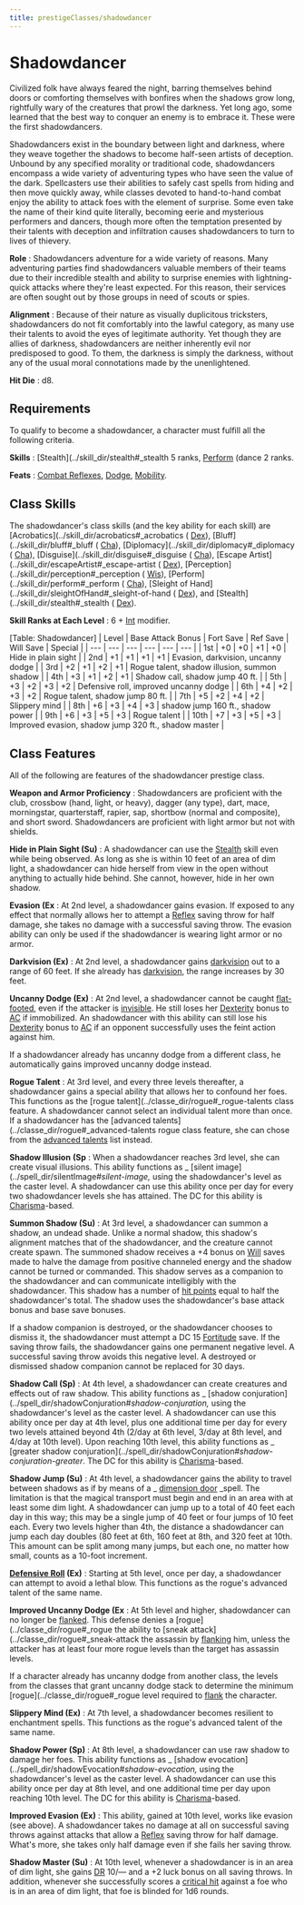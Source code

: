 ```yaml
---
title: prestigeClasses/shadowdancer
---
```

# Shadowdancer

Civilized folk have always feared the night, barring themselves behind doors or comforting themselves with bonfires when the shadows grow long, rightfully wary of the creatures that prowl the darkness. Yet long ago, some learned that the best way to conquer an enemy is to embrace it. These were the first shadowdancers.

Shadowdancers exist in the boundary between light and darkness, where they weave together the shadows to become half-seen artists of deception. Unbound by any specified morality or traditional code, shadowdancers encompass a wide variety of adventuring types who have seen the value of the dark. Spellcasters use their abilities to safely cast spells from hiding and then move quickly away, while classes devoted to hand-to-hand combat enjoy the ability to attack foes with the element of surprise. Some even take the name of their kind quite literally, becoming eerie and mysterious performers and dancers, though more often the temptation presented by their talents with deception and infiltration causes shadowdancers to turn to lives of thievery.

**Role** : Shadowdancers adventure for a wide variety of reasons. Many adventuring parties find shadowdancers valuable members of their teams due to their incredible stealth and ability to surprise enemies with lightning-quick attacks where they're least expected. For this reason, their services are often sought out by those groups in need of scouts or spies.

**Alignment** : Because of their nature as visually duplicitous tricksters, shadowdancers do not fit comfortably into the lawful category, as many use their talents to avoid the eyes of legitimate authority. Yet though they are allies of darkness, shadowdancers are neither inherently evil nor predisposed to good. To them, the darkness is simply the darkness, without any of the usual moral connotations made by the unenlightened.

**Hit Die** : d8.

## Requirements

To qualify to become a shadowdancer, a character must fulfill all the following criteria.

**Skills** : [Stealth](../skill_dir/stealth#_stealth 5 ranks, [Perform](../skill_dir/perform#_perform) (dance 2 ranks.

**Feats** : [Combat Reflexes](../feats#_combat-reflexes), [Dodge](../feats#_dodge), [Mobility](../feats#_mobility).

## Class Skills

The shadowdancer's class skills (and the key ability for each skill) are [Acrobatics](../skill_dir/acrobatics#_acrobatics ( [Dex](../gettingStarted#_dexterity)), [Bluff](../skill_dir/bluff#_bluff ( [Cha](../gettingStarted#_charisma-new)), [Diplomacy](../skill_dir/diplomacy#_diplomacy ( [Cha](../gettingStarted#_charisma-new)), [Disguise](../skill_dir/disguise#_disguise ( [Cha](../gettingStarted#_charisma-new)), [Escape Artist](../skill_dir/escapeArtist#_escape-artist ( [Dex](../gettingStarted#_dexterity)), [Perception](../skill_dir/perception#_perception ( [Wis](../gettingStarted#_wisdom)), [Perform](../skill_dir/perform#_perform ( [Cha](../gettingStarted#_charisma-new)), [Sleight of Hand](../skill_dir/sleightOfHand#_sleight-of-hand ( [Dex](../gettingStarted#_dexterity)), and [Stealth](../skill_dir/stealth#_stealth ( [Dex](../gettingStarted#_dexterity)).

**Skill Ranks at Each Level** : 6 + [Int](../gettingStarted#_intelligence) modifier.

[Table: Shadowdancer]
| Level | Base Attack Bonus | Fort Save | Ref Save | Will Save | Special |
| --- | --- | --- | --- | --- | --- |
| 1st | +0 | +0 | +1 | +0 | Hide in plain sight |
| 2nd | +1 | +1 | +1 | +1 | Evasion, darkvision, uncanny dodge |
| 3rd | +2 | +1 | +2 | +1 | Rogue talent, shadow illusion, summon shadow |
| 4th | +3 | +1 | +2 | +1 | Shadow call, shadow jump 40 ft. |
| 5th | +3 | +2 | +3 | +2 | Defensive roll, improved uncanny dodge |
| 6th | +4 | +2 | +3 | +2 | Rogue talent, shadow jump 80 ft. |
| 7th | +5 | +2 | +4 | +2 | Slippery mind |
| 8th | +6 | +3 | +4 | +3 | shadow jump 160 ft., shadow power |
| 9th | +6 | +3 | +5 | +3 | Rogue talent |
| 10th | +7 | +3 | +5 | +3 | Improved evasion, shadow jump 320 ft., shadow master |

## Class Features

All of the following are features of the shadowdancer prestige class.

**Weapon and Armor Proficiency** : Shadowdancers are proficient with the club, crossbow (hand, light, or heavy), dagger (any type), dart, mace, morningstar, quarterstaff, rapier, sap, shortbow (normal and composite), and short sword. Shadowdancers are proficient with light armor but not with shields.

**Hide in Plain Sight (Su)** : A shadowdancer can use the [Stealth](../skill_dir/stealth#_stealth) skill even while being observed. As long as she is within 10 feet of an area of dim light, a shadowdancer can hide herself from view in the open without anything to actually hide behind. She cannot, however, hide in her own shadow.

**Evasion (Ex** : At 2nd level, a shadowdancer gains evasion. If exposed to any effect that normally allows her to attempt a [Reflex](../combat#_reflex) saving throw for half damage, she takes no damage with a successful saving throw. The evasion ability can only be used if the shadowdancer is wearing light armor or no armor.

**Darkvision (Ex)** : At 2nd level, a shadowdancer gains [darkvision](../glossary#_darkvision) out to a range of 60 feet. If she already has [darkvision](../glossary#_darkvision), the range increases by 30 feet.

**Uncanny Dodge (Ex)** : At 2nd level, a shadowdancer cannot be caught [flat-footed](../glossary#_flat-footed), even if the attacker is [invisible](../glossary#_invisible). He still loses her [Dexterity](../gettingStarted#_dexterity) bonus to [AC](../combat#_armor-class) if immobilized. An shadowdancer with this ability can still lose his [Dexterity](../gettingStarted#_dexterity) bonus to [AC](../combat#_armor-class) if an opponent successfully uses the feint action against him.

If a shadowdancer already has uncanny dodge from a different class, he automatically gains improved uncanny dodge instead.

**Rogue Talent** : At 3rd level, and every three levels thereafter, a shadowdancer gains a special ability that allows her to confound her foes. This functions as the [rogue talent](../classe_dir/rogue#_rogue-talents class feature. A shadowdancer cannot select an individual talent more than once. If a shadowdancer has the [advanced talents](../classe_dir/rogue#_advanced-talents rogue class feature, she can chose from the [advanced talents](../classe_dir/rogue#_advanced-talents) list instead.

**Shadow Illusion**  **(Sp** : When a shadowdancer reaches 3rd level, she can create visual illusions. This ability functions as _ [silent image](../spell_dir/silentImage#_silent-image,_ using the shadowdancer's level as the caster level. A shadowdancer can use this ability once per day for every two shadowdancer levels she has attained. The DC for this ability is [Charisma](../gettingStarted#_charisma-new)-based.

**Summon Shadow (Su)** : At 3rd level, a shadowdancer can summon a shadow, an undead shade. Unlike a normal shadow, this shadow's alignment matches that of the shadowdancer, and the creature cannot create spawn. The summoned shadow receives a +4 bonus on [Will](../combat#_will) saves made to halve the damage from positive channeled energy and the shadow cannot be turned or commanded. This shadow serves as a companion to the shadowdancer and can communicate intelligibly with the shadowdancer. This shadow has a number of [hit points](../combat#_hit-points) equal to half the shadowdancer's total. The shadow uses the shadowdancer's base attack bonus and base save bonuses.

If a shadow companion is destroyed, or the shadowdancer chooses to dismiss it, the shadowdancer must attempt a DC 15 [Fortitude](../combat#_fortitude) save. If the saving throw fails, the shadowdancer gains one permanent negative level. A successful saving throw avoids this negative level. A destroyed or dismissed shadow companion cannot be replaced for 30 days.

**Shadow Call (Sp)** : At 4th level, a shadowdancer can create creatures and effects out of raw shadow. This ability functions as _ [shadow conjuration](../spell_dir/shadowConjuration#_shadow-conjuration,_ using the shadowdancer's level as the caster level. A shadowdancer can use this ability once per day at 4th level, plus one additional time per day for every two levels attained beyond 4th (2/day at 6th level, 3/day at 8th level, and 4/day at 10th level). Upon reaching 10th level, this ability functions as _ [greater shadow conjuration](../spell_dir/shadowConjuration#_shadow-conjuration-greater_. The DC for this ability is [Charisma](../gettingStarted#_charisma-new)-based.

**Shadow Jump (Su)** : At 4th level, a shadowdancer gains the ability to travel between shadows as if by means of a _ [dimension door](../spell_dir/dimensionDoor#_dimension-door) _spell. The limitation is that the magical transport must begin and end in an area with at least some dim light. A shadowdancer can jump up to a total of 40 feet each day in this way; this may be a single jump of 40 feet or four jumps of 10 feet each. Every two levels higher than 4th, the distance a shadowdancer can jump each day doubles (80 feet at 6th, 160 feet at 8th, and 320 feet at 10th. This amount can be split among many jumps, but each one, no matter how small, counts as a 10-foot increment.

**[Defensive Roll](../classe_dir/rogue#_advanced-talents-defensive-roll) (Ex)** : Starting at 5th level, once per day, a shadowdancer can attempt to avoid a lethal blow. This functions as the rogue's advanced talent of the same name.

**Improved Uncanny Dodge (Ex** : At 5th level and higher, shadowdancer can no longer be [flanked](../combat#_flanking). This defense denies a [rogue](../classe_dir/rogue#_rogue the ability to [sneak attack](../classe_dir/rogue#_sneak-attack the assassin by [flanking](../combat#_flanking) him, unless the attacker has at least four more rogue levels than the target has assassin levels.

If a character already has uncanny dodge from another class, the levels from the classes that grant uncanny dodge stack to determine the minimum [rogue](../classe_dir/rogue#_rogue level required to [flank](../combat#_flanking) the character.

**Slippery Mind (Ex)** : At 7th level, a shadowdancer becomes resilient to enchantment spells. This functions as the rogue's advanced talent of the same name.

**Shadow Power (Sp)** : At 8th level, a shadowdancer can use raw shadow to damage her foes. This ability functions as _ [shadow evocation](../spell_dir/shadowEvocation#_shadow-evocation,_ using the shadowdancer's level as the caster level. A shadowdancer can use this ability once per day at 8th level, and one additional time per day upon reaching 10th level. The DC for this ability is [Charisma](../gettingStarted#_charisma-new)-based.

**Improved Evasion (Ex)** : This ability, gained at 10th level, works like evasion (see above). A shadowdancer takes no damage at all on successful saving throws against attacks that allow a [Reflex](../combat#_reflex) saving throw for half damage. What's more, she takes only half damage even if she fails her saving throw.

**Shadow Master (Su)** : At 10th level, whenever a shadowdancer is in an area of dim light, she gains [DR](../glossary#_damage-reduction) 10/— and a +2 luck bonus on all saving throws. In addition, whenever she successfully scores a [critical hit](../combat#_critical-hits) against a foe who is in an area of dim light, that foe is blinded for 1d6 rounds.

